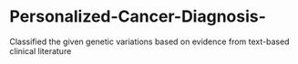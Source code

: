 # Personalized-Cancer-Diagnosis-
Classified the given genetic variations  based on evidence from text-based clinical literature
